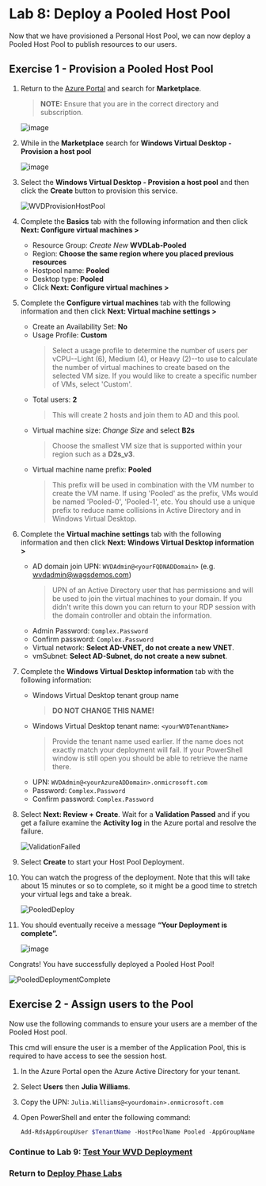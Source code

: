 # Lab 8: Deploy a Pooled Host Pool

Now that we have provisioned a Personal Host Pool, we can now deploy a Pooled Host Pool to publish resources to our users.

## Exercise 1 - Provision a Pooled Host Pool

1. Return to the [Azure Portal](https://portal.azure.com) and search for **Marketplace**.  
    > **NOTE:** Ensure that you are in the correct directory and subscription.

    ![image](../attachments/4e91cf3c29be44f486c9b7428235071c.png)

2. While in the **Marketplace** search for **Windows Virtual Desktop - Provision a host pool**

    ![image](../attachments/8be16b1ed7e18681ce7554cf8c13bf57.png)

3. Select the **Windows Virtual Desktop - Provision a host pool** and then click the **Create** button to provision this service.

    ![WVDProvisionHostPool](../attachments/WVDProvisionHostPool.PNG)

4. Complete the **Basics** tab with the following information and then click **Next: Configure virtual machines >**
    * Resource Group: *Create New* **WVDLab-Pooled**
    * Region: **Choose the same region where you placed previous resources**
    * Hostpool name: **Pooled**
    * Desktop type: **Pooled**
    * Click **Next: Configure virtual machines >**
5. Complete the **Configure virtual machines** tab with the following information and then click **Next: Virtual machine settings >**
    * Create an Availability Set: **No**
    * Usage Profile: **Custom**
        > Select a usage profile to determine the number of users per vCPU--Light (6), Medium (4), or Heavy (2)--to use to calculate the number of virtual machines to create based on the selected VM size. If you would like to create a specific number of VMs, select 'Custom'.
    * Total users: **2**
        >This will create 2 hosts and join them to AD and this pool.
    * Virtual machine size: *Change Size* and select **B2s**
        >Choose the smallest VM size that is supported within your region such as a **D2s_v3**.
    * Virtual machine name prefix: **Pooled**
        >This prefix will be used in combination with the VM number to create the VM name. If using 'Pooled' as the prefix, VMs would be named 'Pooled-0', 'Pooled-1', etc. You should use a unique prefix to reduce name collisions in Active Directory and in Windows Virtual Desktop.

6. Complete the **Virtual machine settings** tab with the following information and then click **Next: Windows Virtual Desktop information >**
    * AD domain join UPN: `WVDAdmin@<yourFQDNADDomain>` (e.g. wvdadmin@wagsdemos.com)
        >UPN of an Active Directory user that has permissions and will be used to join the virtual machines to your domain.  If you didn't write this down you can return to your RDP session with the domain controller and obtain the information.
    * Admin Password: `Complex.Password`
    * Confirm password: `Complex.Password`
    * Virtual network: **Select AD-VNET, do not create a new VNET**.
    * vmSubnet: **Select AD-Subnet, do not create a new subnet**.

7. Complete the **Windows Virtual Desktop information** tab with the following information:
    * Windows Virtual Desktop tenant group name
        >**DO NOT CHANGE THIS NAME!**
    * Windows Virtual Desktop tenant name:   `<yourWVDTenantName>`
        >Provide the tenant name used earlier. If the name does not exactly match your deployment will fail.  If your PowerShell window is still open you should be able to retrieve the name there.
    * UPN: `WVDAdmin@<yourAzureADDomain>.onmicrosoft.com`
    * Password: `Complex.Password`
    * Confirm password: `Complex.Password`

8. Select **Next: Review + Create**. Wait for a **Validation Passed** and if you get a failure examine the **Activity log** in the Azure portal and resolve the failure.

   ![ValidationFailed](../attachments/ValidationFailed.PNG)

9. Select **Create** to start your Host Pool Deployment.

10. You can watch the progress of the deployment.  Note that this will take about 15 minutes or so to complete, so it might be a good time to stretch your virtual legs and take a break.

    ![PooledDeploy](../attachments/PooledDeploy.PNG)
11. You should eventually receive a message **“Your Deployment is complete”.**

    ![image](../attachments/d186f32593dbd7d350ec18940f547f8f.png)

Congrats! You have successfully deployed a Pooled Host Pool!

![PooledDeploymentComplete](../attachments/PooledDeploymentComplete.PNG)

## Exercise 2 - Assign users to the Pool

Now use the following commands to ensure your users are a member of the Pooled Host pool.

This cmd will ensure the user is a member of the Application Pool, this is required to have access to see the session host.

1. In the Azure Portal open the Azure Active Directory for your tenant.
2. Select **Users** then **Julia Williams**.
3. Copy the UPN: `Julia.Williams@<yourdomain>.onmicrosoft.com`
4. Open PowerShell and enter the following command:

    ```Powershell
    Add-RdsAppGroupUser $TenantName -HostPoolName Pooled -AppGroupName "Desktop Application Group" -UserPrincipalName Julia.Williams@<yourdomain>.onmicrosoft.com
    ```

### Continue to Lab 9: [Test Your WVD Deployment](Deploy-Lab09-Test-WVD-Deployment.md)

### Return to [Deploy Phase Labs](deploy.md)
